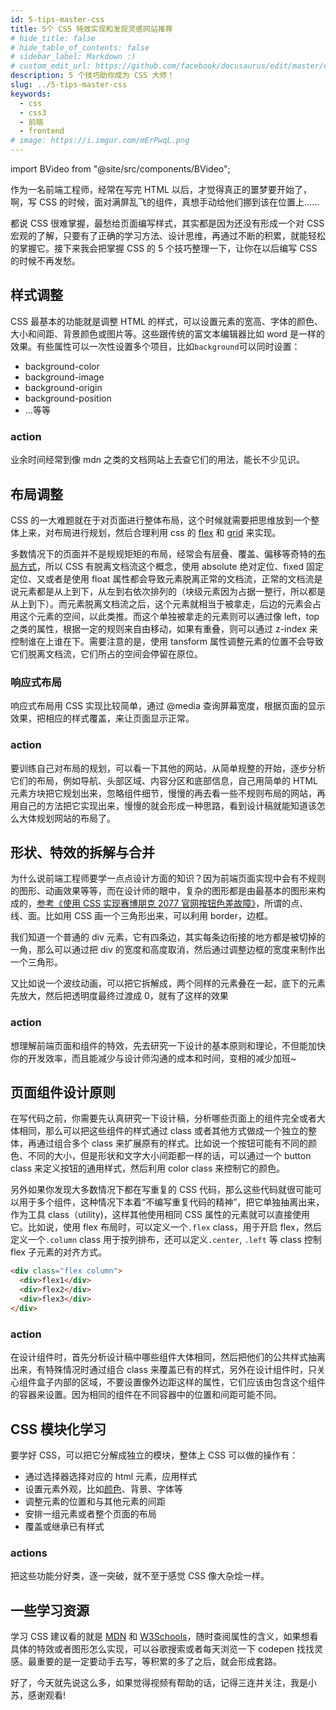 ```yaml
---
id: 5-tips-master-css
title: 5个 CSS 特效实现和发现灵感网站推荐
# hide_title: false
# hide_table_of_contents: false
# sidebar_label: Markdown :)
# custom_edit_url: https://github.com/facebook/docusaurus/edit/master/docs/api-doc-markdown.md
description: 5 个技巧助你成为 CSS 大师！
slug: ../5-tips-master-css
keywords:
  - css
  - css3
  - 前端
  - frontend
# image: https://i.imgur.com/mErPwqL.png
---
```


import BVideo from "@site/src/components/BVideo";

<BVideo src="//player.bilibili.com/player.html?aid=625417387&bvid=BV1Pt4y1m7ns&cid=184371111&page=1" bsrc="https://www.bilibili.com/video/BV1Pt4y1m7ns/"/>

作为一名前端工程师，经常在写完 HTML 以后，才觉得真正的噩梦要开始了，啊，写 CSS 的时候，面对满屏乱飞的组件，真想手动给他们挪到该在位置上……

都说 CSS 很难掌握，最愁给页面编写样式，其实都是因为还没有形成一个对 CSS 宏观的了解，只要有了正确的学习方法、设计思维，再通过不断的积累，就能轻松的掌握它。接下来我会把掌握 CSS 的 5 个技巧整理一下，让你在以后编写 CSS 的时候不再发愁。

## 样式调整

CSS 最基本的功能就是调整 HTML 的样式，可以设置元素的宽高、字体的颜色、大小和间距、背景颜色或图片等。这些跟传统的富文本编辑器比如 word 是一样的效果。有些属性可以一次性设置多个项目，比如`background`可以同时设置：

- background-color
- background-image
- background-origin
- background-position
- ...等等

### action

业余时间经常到像 mdn 之类的文档网站上去查它们的用法，能长不少见识。

## 布局调整

CSS 的一大难题就在于对页面进行整体布局，这个时候就需要把思维放到一个整体上来，对布局进行规划，然后合理利用 css 的 [flex](../02-flex-layout/index.md) 和 [grid](../01-grid-layout/index.md) 来实现。

多数情况下的页面并不是规规矩矩的布局，经常会有层叠、覆盖、偏移等奇特的[布局方式](../05-position/index.md)，所以 CSS 有脱离文档流这个概念，使用 absolute 绝对定位、fixed 固定定位、又或者是使用 float 属性都会导致元素脱离正常的文档流，正常的文档流是说元素都是从上到下，从左到右依次排列的（块级元素因为占据一整行，所以都是从上到下）。而元素脱离文档流之后，这个元素就相当于被拿走，后边的元素会占用这个元素的空间，以此类推。而这个单独被拿走的元素则可以通过像 left，top 之类的属性，根据一定的规则来自由移动，如果有重叠，则可以通过 z-index 来控制谁在上谁在下。需要注意的是，使用 tansform 属性调整元素的位置不会导致它们脱离文档流，它们所占的空间会停留在原位。

### 响应式布局

响应式布局用 CSS 实现比较简单，通过 @media 查询屏幕宽度，根据页面的显示效果，把相应的样式覆盖，来让页面显示正常。

### action

要训练自己对布局的规划，可以看一下其他的网站，从简单规整的开始，逐步分析它们的布局，例如导航、头部区域、内容分区和底部信息，自己用简单的 HTML 元素方块把它规划出来，忽略组件细节，慢慢的再去看一些不规则布局的网站，再用自己的方法把它实现出来，慢慢的就会形成一种思路，看到设计稿就能知道该怎么大体规划网站的布局了。

## 形状、特效的拆解与合并

为什么说前端工程师要学一点点设计方面的知识？因为前端页面实现中会有不规则的图形、动画效果等等，而在设计师的眼中，复杂的图形都是由最基本的图形来构成的，[参考《使用 CSS 实现赛博朋克 2077 官网按钮色差故障》](../../effects/02-cyberpunk/index.md)，所谓的点、线、面。比如用 CSS 画一个三角形出来，可以利用 border，边框。

我们知道一个普通的 div 元素，它有四条边，其实每条边衔接的地方都是被切掉的一角，那么可以通过把 div 的宽度和高度取消，然后通过调整边框的宽度来制作出一个三角形。

又比如说一个波纹动画，可以把它拆解成，两个同样的元素叠在一起，底下的元素先放大，然后把透明度最终过渡成 0，就有了这样的效果

### action

想理解前端页面和组件的特效，先去研究一下设计的基本原则和理论，不但能加快你的开发效率，而且能减少与设计师沟通的成本和时间，变相的减少加班~

## 页面组件设计原则

在写代码之前，你需要先认真研究一下设计稿，分析哪些页面上的组件完全或者大体相同，那么可以把这些组件的样式通过 class 或者其他方式做成一个独立的整体，再通过组合多个 class 来扩展原有的样式。比如说一个按钮可能有不同的颜色、不同的大小，但是形状和文字大小间距都一样的话，可以通过一个 button class 来定义按钮的通用样式，然后利用 color class 来控制它的颜色。

另外如果你发现大多数情况下都在写重复的 CSS 代码，那么这些代码就很可能可以用于多个组件，这种情况下本着“不编写重复代码的精神”，把它单独抽离出来，作为工具 class（utility)，这样其他使用相同 CSS 属性的元素就可以直接使用它。比如说，使用 flex 布局时，可以定义一个`.flex` class，用于开启 flex，然后定义一个`.column` class 用于按列排布，还可以定义`.center`, `.left` 等 class 控制 flex 子元素的对齐方式。

```html
<div class="flex column">
  <div>flex1</div>
  <div>flex2</div>
  <div>flex3</div>
</div>
```

### action

在设计组件时，首先分析设计稿中哪些组件大体相同，然后把他们的公共样式抽离出来，有特殊情况时通过组合 class 来覆盖已有的样式，另外在设计组件时，只关心组件盒子内部的区域，不要设置像外边距这样的属性，它们应该由包含这个组件的容器来设置。因为相同的组件在不同容器中的位置和间距可能不同。

## CSS 模块化学习

要学好 CSS，可以把它分解成独立的模块，整体上 CSS 可以做的操作有：

- 通过选择器选择对应的 html 元素，应用样式
- 设置元素外观，比如[颜色](../06-css-hsl-color/index.md)、背景、字体等
- 调整元素的位置和与其他元素的间距
- 安排一组元素或者整个页面的布局
- 覆盖或继承已有样式

### actions

把这些功能分好类，逐一突破，就不至于感觉 CSS 像大杂烩一样。

## 一些学习资源

学习 CSS 建议看的就是 [MDN](https://developer.mozilla.org/en-US/) 和 [W3Schools](https://www.w3schools.com/)，随时查阅属性的含义，如果想看具体的特效或者图形怎么实现，可以谷歌搜索或者每天浏览一下 codepen 找找灵感。最重要的是一定要动手去写，等积累的多了之后，就会形成套路。

好了，今天就先说这么多，如果觉得视频有帮助的话，记得三连并关注，我是小苏，感谢观看!